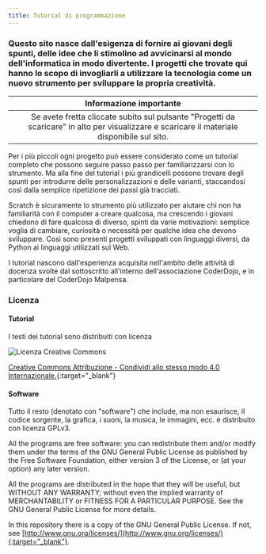 ```yaml
---
title: Tutorial di programmazione
---
```


### Questo sito nasce dall'esigenza di fornire ai giovani degli **spunti**, delle **idee** che li stimolino ad avvicinarsi al mondo dell'informatica in modo **divertente**. I progetti che trovate qui hanno lo scopo di invogliarli a utilizzare la tecnologia come un nuovo strumento per sviluppare la propria **creatività**.

| Informazione importante |
| :---: |
| Se avete fretta cliccate subito sul pulsante "Progetti da scaricare" in alto per visualizzare e scaricare il materiale disponibile sul sito. |

Per i più piccoli ogni progetto può essere considerato come un tutorial completo che possono seguire passo passo per familiarizzarsi con lo strumento. Ma alla fine del tutorial i più grandicelli possono trovare degli spunti per introdurre delle personalizzazioni e delle varianti, staccandosi così dalla semplice ripetizione dei passi già tracciati.

Scratch è sicuramente lo strumento più utilizzato per aiutare chi non ha familiarità con il computer a creare qualcosa, ma crescendo i giovani chiedono di fare qualcosa di diverso, spinti da varie motivazioni: semplice voglia di cambiare, curiosità o necessità per qualche idea che devono sviluppare. Così sono presenti progetti sviluppati con linguaggi diversi, da Python ai linguaggi utilizzati sul Web.

I tutorial nascono dall'esperienza acquisita nell'ambito delle attività di docenza svolte dal sottoscritto all'interno dell'associazione CoderDojo, e in particolare del CoderDojo Malpensa.


### Licenza

#### Tutorial

I testi dei tutorial sono distribuiti con licenza

![Licenza Creative Commons](https://i.creativecommons.org/l/by-sa/4.0/88x31.png)

[Creative Commons Attribuzione - Condividi allo stesso modo 4.0 Internazionale.](http://creativecommons.org/licenses/by-sa/4.0/deed.it){:target="_blank"}

#### Software

Tutto il resto (denotato con "software") che include, ma non esaurisce, il codice sorgente, la grafica, i suoni, la musica, le immagini, ecc. è distribuito con licenza GPLv3.

All the programs are free software: you can redistribute them and/or modify them under the terms of the GNU General Public License as published by the Free Software Foundation, either version 3 of the License, or (at your option) any later version.

All the programs are distributed in the hope that they will be useful, but WITHOUT ANY WARRANTY; without even the implied warranty of MERCHANTABILITY or FITNESS FOR A PARTICULAR PURPOSE.  See the GNU General Public License for more details.

In this repository there is a copy of the GNU General Public License. If not, see [http://www.gnu.org/licenses/](http://www.gnu.org/licenses/){:target="_blank"}.
